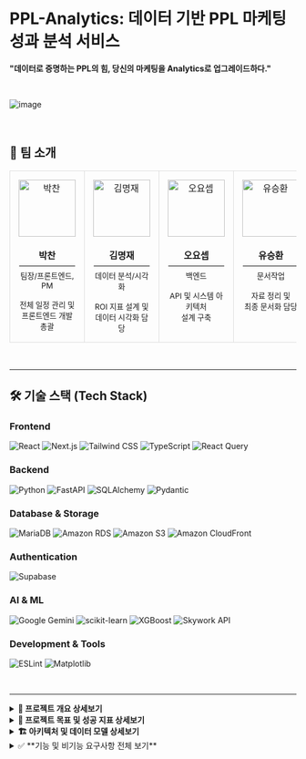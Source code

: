 # PPL-Analytics: 데이터 기반 PPL 마케팅 성과 분석 서비스

**"데이터로 증명하는 PPL의 힘, 당신의 마케팅을 Analytics로 업그레이드하다."**

<br/>

![image](https://github.com/user-attachments/assets/f0a1e527-1157-42fa-9633-95a859157474)

<br/>

## 👥 팀 소개
<div align="center">
  <table border="0" style="border-spacing: 0;">
    <tr align="center">
      <td style="border: 1px solid #ddd; border-radius: 10px; padding: 15px; vertical-align: top; width: 180px;">
        <img src="https://github.com/user-attachments/assets/45784a0c-8937-4d80-b2ad-6b9788647b5a" width="100px" alt="박찬"/>
        <br /><br />
        <strong>박찬</strong>
        <hr style="border: 1px solid #eee; margin: 6px 0;" />
        <small>팀장/프론트엔드, PM<br/><br/>전체 일정 관리 및<br/>프론트엔드 개발 총괄</small>
      </td>
      <td style="border: 1px solid #ddd; border-radius: 10px; padding: 15px; vertical-align: top; width: 180px;">
        <img src="https://github.com/user-attachments/assets/27e01010-779d-4703-82ae-e5e3a852a578" width="100px" alt="김명재"/>
        <br /><br />
        <strong>김명재</strong>
        <hr style="border: 1px solid #eee; margin: 6px 0;" />
        <small>데이터 분석/시각화<br/><br/>ROI 지표 설계 및<br/>데이터 시각화 담당</small>
      </td>
      <td style="border: 1px solid #ddd; border-radius: 10px; padding: 15px; vertical-align: top; width: 180px;">
        <img src="https://github.com/user-attachments/assets/8b403db5-7694-4089-89a6-5af856ad71d7" width="100px" alt="오요셉"/>
        <br /><br />
        <strong>오요셉</strong>
        <hr style="border: 1px solid #eee; margin: 6px 0;" />
        <small>백엔드<br/><br/>API 및 시스템 아키텍처<br/>설계 구축</small>
      </td>
      <td style="border: 1px solid #ddd; border-radius: 10px; padding: 15px; vertical-align: top; width: 180px;">
        <img src="https://github.com/user-attachments/assets/88810eba-be69-42f1-bede-fd369eddd642" width="100px" alt="유승환"/>
        <br /><br />
        <strong>유승환</strong>
        <hr style="border: 1px solid #eee; margin: 6px 0;" />
        <small>문서작업<br/><br/>자료 정리 및<br/>최종 문서화 담당</small>
      </td>
    </tr>
  </table>
</div>
<br/>

---

## 🛠️ 기술 스택 (Tech Stack)

### Frontend
![React](https://img.shields.io/badge/React-20232A?style=flat&logo=react&logoColor=61DAFB)
![Next.js](https://img.shields.io/badge/Next.js-000000?style=flat&logo=next.js&logoColor=white)
![Tailwind CSS](https://img.shields.io/badge/Tailwind_CSS-38B2AC?style=flat&logo=tailwind-css&logoColor=white)
![TypeScript](https://img.shields.io/badge/TypeScript-007ACC?style=flat&logo=typescript&logoColor=white)
![React Query](https://img.shields.io/badge/React_Query-FF4154?style=flat&logo=react-query&logoColor=white)

### Backend
![Python](https://img.shields.io/badge/Python-3776AB?style=flat&logo=python&logoColor=white)
![FastAPI](https://img.shields.io/badge/FastAPI-005571?style=flat&logo=fastapi&logoColor=white)
![SQLAlchemy](https://img.shields.io/badge/SQLAlchemy-D71F00?style=flat&logo=sqlalchemy&logoColor=white)
![Pydantic](https://img.shields.io/badge/Pydantic-E92063?style=flat)

### Database & Storage
![MariaDB](https://img.shields.io/badge/MariaDB-003545?style=flat&logo=mariadb&logoColor=white)
![Amazon RDS](https://img.shields.io/badge/Amazon_RDS-527FFF?style=flat&logo=amazon-rds&logoColor=white)
![Amazon S3](https://img.shields.io/badge/Amazon_S3-569A31?style=flat&logo=amazon-s3&logoColor=white)
![Amazon CloudFront](https://img.shields.io/badge/Amazon_CloudFront-FF9900?style=flat&logo=amazon-cloudfront&logoColor=white)

### Authentication
![Supabase](https://img.shields.io/badge/Supabase-3ECF8E?style=flat&logo=supabase&logoColor=white)

### AI & ML
![Google Gemini](https://img.shields.io/badge/Google_Gemini-8E77D3?style=flat&logo=google-gemini&logoColor=white)
![scikit-learn](https://img.shields.io/badge/scikit--learn-F7931B?style=flat&logo=scikit-learn&logoColor=white)
![XGBoost](https://img.shields.io/badge/XGBoost-316691?style=flat)
![Skywork API](https://img.shields.io/badge/Skywork_API-1E293B?style=flat)

### Development & Tools
![ESLint](https://img.shields.io/badge/ESLint-4B32C3?style=flat&logo=eslint&logoColor=white)
![Matplotlib](https://img.shields.io/badge/Matplotlib-11557C?style=flat&logo=matplotlib&logoColor=white)

<br/>

---

<details>
<summary><strong>📖 프로젝트 개요 상세보기</strong></summary>
<br>

**PPL-Analytics**는 감정적 판단과 추측에 의존하던 기존의 광고 성과 측정 방식을 **데이터 기반의 정량적 분석 체계로 혁신**하는 서비스입니다. 실제 시청자 행동 데이터와 AI 분석을 통해 광고주가 보다 전략적이고 객관적인 의사결정을 내릴 수 있도록 지원하며, AI 기반 자동 리포트 생성으로 **분석 시간을 80% 단축**시키는 것을 목표로 합니다.

### 핵심 가치 (Core Value)
* **데이터 투명성**: 실제 시청자 반응 데이터에 기반한 객관적인 PPL 성과를 분석합니다.
* **효율성 극대화**: AI가 자동으로 리포트를 생성하여 분석 시간을 획기적으로 단축합니다.
* **경쟁 인텔리전스**: 동종 업계 벤치마크와 비교하여 상대적 성과를 평가합니다.
* **시각화 중심**: 직관적인 차트와 인포그래픽으로 즉시 이해 가능한 인사이트를 제공합니다.
* **전략적 방향성**: 단순한 성과 리포팅을 넘어 차세대 마케팅 전략을 제안합니다.

</details>

<details>
<summary><strong>🎯 프로젝트 목표 및 성공 지표 상세보기</strong></summary>
<br>

### 🔹 비즈니스 목표
* **분석 시간 단축**: 2-3주 소요되던 수작업 분석을 **5분 내외의 자동 리포트**로 대체하여 효율을 99% 개선합니다.
* **의사결정 정확도 향상**: 데이터 기반 분석을 통해 PPL 캠페인 **예측 정확도를 80% 이상**으로 높입니다.
* **ROI 개선**: 실시간 성과 추적 및 최적화 제안으로 광고주 **ROI를 30% 이상 개선**합니다.

### 🔹 기술적 목표
* **API 응답 시간**: 모든 API 엔드포인트에서 **3초 이내** 응답 속도를 유지합니다.
* **리포트 생성 시간**: 복잡한 분석을 포함하여 **10분 이내**에 최종 보고서 생성을 완료합니다.
* **시스템 가용성**: 월별 **99.9% 이상**의 시스템 가용성을 유지합니다.

### 🔹 핵심 성공 지표 (KPI)
* **AI 모델 정확도**: 실제 데이터와 예측 결과 비교 시 **85% 이상의 정확도**를 달성합니다.
* **핵심 플로우 완주율**: 사용자가 로그인부터 리포트 다운로드까지 핵심 기능을 오류 없이 완료하는 비율 **90%**를 목표로 합니다.
* **데이터 커버리지**: 수집 가능한 모든 데이터 소스의 **90%를 분석에 활용**하여 분석의 신뢰도를 높입니다.
* **분석 깊이**: 기초(성과 요약), 심화(요인 분석), 예측(미래 성과)의 **3단계 분석**을 모두 제공합니다.

</details>

<details>
<summary><strong>🏗️ 아키텍처 및 데이터 모델 상세보기</strong></summary>
<br>

### 🔹 AI 아키텍처
본 서비스는 **이중 AI 모델(Dual AI Model)** 과 **카테고리별 프롬프트 오케스트레이션**을 통해 분석의 속도와 깊이를 모두 확보합니다.

**이중 AI 모델 전략**
| 모델 | 역할 | 처리 시간 | 특징 |
| :--- | :--- | :------------- | :--- |
| **1️⃣ Gemini-2.5-flash-lite** | 원시 데이터 구조화, 초기 인사이트 추출, 프롬프트 전처리 | **30초** | 빠른 속도와 비용 효율성 최적화 |
| **2️⃣ Skywork API** | 다중 에이전트를 활용한 심층 전략 분석 및 최종 보고서 생성 | **10-15분** | 다중 에이전트 검증을 통한 고품질 분석 및 권고사항 도출 |

**데이터 처리 및 분석 흐름**
```text
[원시 데이터 + 사용자 업로드 문서]
       |
       ▼ (1차 처리: 30초)
[Gemini-2.5-flash-lite] : 데이터 정규화, 이상치 제거, 초기 패턴 인식
       |
       ▼
[구조화된 분석 데이터셋] + [카테고리별 프롬프트]
       |
       ▼ (2차 처리: 10-15분)
[Skywork API] : 다중 에이전트 협업, 전략적 인사이트 도출
       |
       ▼
[완성된 전략 보고서 (PDF, PowerPoint, Web)]
```
<br/>

---
### 🔹 데이터베이스 스키마
서비스의 데이터는 분석 목적에 따라 체계적으로 설계된 5개의 핵심 테이블로 관리됩니다.
* **`fact_ppl_campaign`**: 캠페인별 성과, 비용, ROI 등 29개 핵심 지표를 관리하는 팩트 테이블
* **`iptv_user_profile`**: 시청자의 인구통계학적 정보와 디지털 행동 특성을 관리하는 프로필 테이블
* **`drama_program_metadata`**: 프로그램별 상세 시청률 메타데이터
* **`industry_benchmark`**: 업종별 경쟁 분석의 기준이 되는 벤치마크 데이터 테이블
* **`ppl_performance_history`**: 시계열 분석 및 트렌드 예측을 위한 과거 PPL 성과 이력 테이블
</details>


<details>
  <summary> ✅ **기능 및 비기능 요구사항 전체 보기** </summary>

  ### 기능 요구사항 (Functional Requirements)
  
  * **사용자 인증 및 권한 관리**
        * **간편 로그인**: Supabase Auth와 Google OAuth 2.0을 연동한 소셜 로그인을 지원합니다.
        * **세션 관리**: JWT 토큰을 기반으로 세션을 안전하게 관리하고 자동 갱신합니다.
        * **권한 제어**: 관리자, 일반 사용자, 게스트 간의 역할 기반 접근 제어(RBAC)를 구현합니다.

  * **데이터 입력 및 파일 관리**
        * **스마트 폼**: 화장품, 식품 등 10개 주요 업종별로 제품 정보를 수집하고, 카테고리에 따라 동적 입력 필드를 제공합니다. 
        * **유연한 설정**: 캠페인 및 분석 기간을 유연하게 설정하고, 벤치마킹할 경쟁사 정보를 직접 지정할 수 있습니다.
        * **파일 업로드**: PDF, DOCX, XLSX, CSV 등 다양한 포맷의 파일을 지원하며, AWS S3에 안전하게 암호화하여 저장합니다. 

  * **다차원 데이터 수집 및 전처리**
        * **시청자 행동 분석**: IPTV/OTT 플랫폼별 시청 시작/중단/재시청 패턴을 분석하고, 연령, 성별, 지역 등 인구통계학적으로 세분화합니다.
        * **성과 데이터 통합**: 방송사 데이터, 소셜 미디어 언급량, 검색 트렌드를 종합하여 PPL 성과를 측정하고 ROI를 정밀하게 계산합니다.
        * **품질 관리**: 통계적 이상치 탐지 및 머신러닝 기반 결측값 처리로 데이터의 신뢰도를 확보합니다.

  * **AI 기반 보고서 생성**
        * **AI 이중 구조**: 1차로 **Gemini-2.5-flash-lite**가 데이터를 신속하게 구조화하고(30초), 2차로 **Skywork API**가 다중 에이전트를 통해 심층 분석 리포트를 생성합니다(10-15분).
        * **8단계 리포트 파이프라인**: AI가 아래 8단계에 따라 체계적인 분석 보고서를 자동으로 생성합니다.
            1.  `요약 (Executive Summary)`
            2.  `시장 분석 (Market Analysis)`
            3.  `경쟁사 비교 (Competitive Analysis)`
            4.  `타겟 오디언스 분석 (Target Audience Analysis)`
            5.  `PPL 성과 분석 (PPL Performance Analysis)`
            6.  `ROI 및 비용 효율성 (ROI & Cost Effectiveness)`
            7.  `전략적 권고사항 (Strategic Recommendations)`
            8.  `향후 계획 (Future Planning)`

  * **인터랙티브 대시보드 및 시각화**
        * **실시간 모니터링**: KPI 대시보드를 통해 실시간 성과를 추적하고, 드릴다운 방식으로 상세 데이터를 탐색할 수 있습니다. 
        * **고급 시각화**: D3.js 기반의 동적 차트, 지역/시간대별 반응을 보여주는 히트맵, 소셜 키워드 분석을 위한 워드클라우드를 제공합니다.

  * **API 및 시스템 통합**
        * **RESTful API**: 인증(`/auth`), 대시보드(`/dashboard`), 분석(`/analysis`), 리포트(`/report`) API 엔드포인트를 제공합니다.
        * **외부 데이터 연동**: 방송사, 소셜미디어(Twitter, Instagram 등), 검색 트렌드(Google Trends 등) API를 연동합니다. 
  
  ### 비기능 요구사항 (Non-functional Requirements)
  
  * **보안 및 컴플라이언스**
        * **강력한 암호화**: 데이터 저장 시 **AES-256**, 전송 시 **TLS 1.3** 암호화 프로토콜을 적용합니다.
        * **데이터 거버넌스**: 데이터 생명주기 관리 및 자동 삭제 정책을 수립하고, 최소 권한 원칙에 따라 접근을 제어합니다.

  * **성능 및 확장성**
        * **성능 목표**: API 응답 시간 **3초 이내**, 리포트 생성 **10분 이내**, 페이지 로딩 **5초 이내**를 목표로 합니다.
</details>
